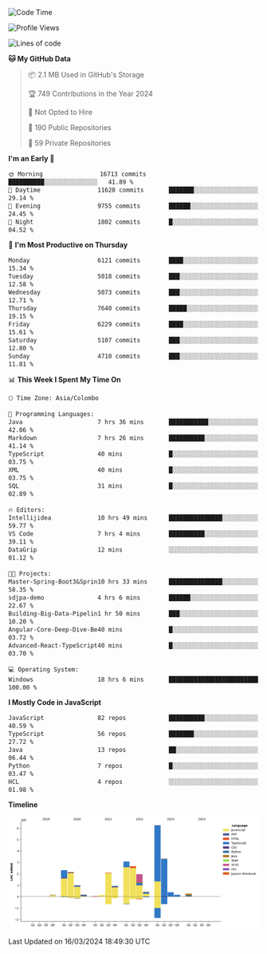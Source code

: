 
<!--START_SECTION:waka-->
![Code Time](http://img.shields.io/badge/Code%20Time-1%2C595%20hrs%2032%20mins-blue)

![Profile Views](http://img.shields.io/badge/Profile%20Views-2-blue)

![Lines of code](https://img.shields.io/badge/From%20Hello%20World%20I%27ve%20Written-27.3%20million%20lines%20of%20code-blue)

**🐱 My GitHub Data** 

> 📦 2.1 MB Used in GitHub's Storage 
 > 
> 🏆 749 Contributions in the Year 2024
 > 
> 🚫 Not Opted to Hire
 > 
> 📜 190 Public Repositories 
 > 
> 🔑 59 Private Repositories 
 > 
**I'm an Early 🐤** 

```text
🌞 Morning                16713 commits       ██████████░░░░░░░░░░░░░░░   41.89 % 
🌆 Daytime                11628 commits       ███████░░░░░░░░░░░░░░░░░░   29.14 % 
🌃 Evening                9755 commits        ██████░░░░░░░░░░░░░░░░░░░   24.45 % 
🌙 Night                  1802 commits        █░░░░░░░░░░░░░░░░░░░░░░░░   04.52 % 
```
📅 **I'm Most Productive on Thursday** 

```text
Monday                   6121 commits        ████░░░░░░░░░░░░░░░░░░░░░   15.34 % 
Tuesday                  5018 commits        ███░░░░░░░░░░░░░░░░░░░░░░   12.58 % 
Wednesday                5073 commits        ███░░░░░░░░░░░░░░░░░░░░░░   12.71 % 
Thursday                 7640 commits        █████░░░░░░░░░░░░░░░░░░░░   19.15 % 
Friday                   6229 commits        ████░░░░░░░░░░░░░░░░░░░░░   15.61 % 
Saturday                 5107 commits        ███░░░░░░░░░░░░░░░░░░░░░░   12.80 % 
Sunday                   4710 commits        ███░░░░░░░░░░░░░░░░░░░░░░   11.81 % 
```


📊 **This Week I Spent My Time On** 

```text
🕑︎ Time Zone: Asia/Colombo

💬 Programming Languages: 
Java                     7 hrs 36 mins       ███████████░░░░░░░░░░░░░░   42.06 % 
Markdown                 7 hrs 26 mins       ██████████░░░░░░░░░░░░░░░   41.14 % 
TypeScript               40 mins             █░░░░░░░░░░░░░░░░░░░░░░░░   03.75 % 
XML                      40 mins             █░░░░░░░░░░░░░░░░░░░░░░░░   03.75 % 
SQL                      31 mins             █░░░░░░░░░░░░░░░░░░░░░░░░   02.89 % 

🔥 Editors: 
Intellijidea             10 hrs 49 mins      ███████████████░░░░░░░░░░   59.77 % 
VS Code                  7 hrs 4 mins        ██████████░░░░░░░░░░░░░░░   39.11 % 
DataGrip                 12 mins             ░░░░░░░░░░░░░░░░░░░░░░░░░   01.12 % 

🐱‍💻 Projects: 
Master-Spring-Boot3&Sprin10 hrs 33 mins      ███████████████░░░░░░░░░░   58.35 % 
sdjpa-demo               4 hrs 6 mins        ██████░░░░░░░░░░░░░░░░░░░   22.67 % 
Building-Big-Data-Pipelin1 hr 50 mins        ███░░░░░░░░░░░░░░░░░░░░░░   10.20 % 
Angular-Core-Deep-Dive-Be40 mins             █░░░░░░░░░░░░░░░░░░░░░░░░   03.72 % 
Advanced-React-TypeScript40 mins             █░░░░░░░░░░░░░░░░░░░░░░░░   03.70 % 

💻 Operating System: 
Windows                  18 hrs 6 mins       █████████████████████████   100.00 % 
```

**I Mostly Code in JavaScript** 

```text
JavaScript               82 repos            ██████████░░░░░░░░░░░░░░░   40.59 % 
TypeScript               56 repos            ███████░░░░░░░░░░░░░░░░░░   27.72 % 
Java                     13 repos            ██░░░░░░░░░░░░░░░░░░░░░░░   06.44 % 
Python                   7 repos             █░░░░░░░░░░░░░░░░░░░░░░░░   03.47 % 
HCL                      4 repos             ░░░░░░░░░░░░░░░░░░░░░░░░░   01.98 % 
```



**Timeline**

![Lines of Code chart](https://raw.githubusercontent.com/ccweerasinghe1994/ccweerasinghe1994/master/assets/bar_graph.png)


 Last Updated on 16/03/2024 18:49:30 UTC
<!--END_SECTION:waka-->

